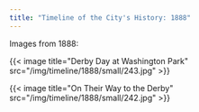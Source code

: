 ```yaml
---
title: "Timeline of the City's History: 1888"
---
```

Images from 1888:

{{< image title="Derby Day at Washington Park" src="/img/timeline/1888/small/243.jpg" >}}

{{< image title="On Their Way to the Derby" src="/img/timeline/1888/small/242.jpg" >}}